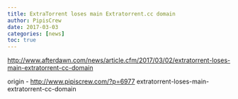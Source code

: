 ```yaml
---
title: ExtraTorrent loses main Extratorrent.cc domain
author: PipisCrew
date: 2017-03-03
categories: [news]
toc: true
---
```


http://www.afterdawn.com/news/article.cfm/2017/03/02/extratorrent-loses-main-extratorrent-cc-domain

origin - http://www.pipiscrew.com/?p=6977 extratorrent-loses-main-extratorrent-cc-domain
